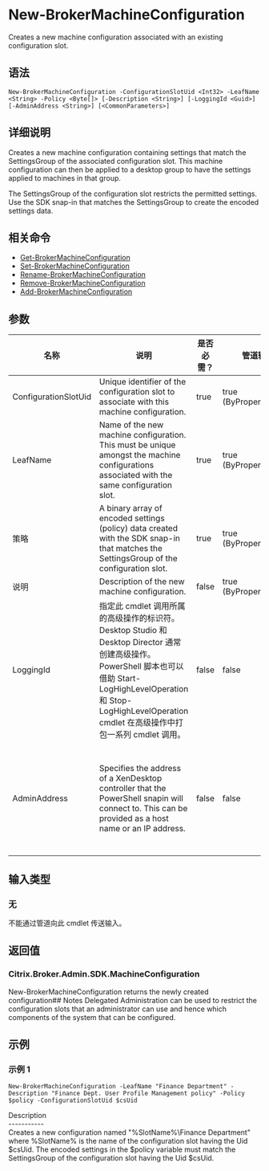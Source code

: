 # New-BrokerMachineConfiguration

Creates a new machine configuration associated with an existing configuration slot.

## 语法

    New-BrokerMachineConfiguration -ConfigurationSlotUid <Int32> -LeafName <String> -Policy <Byte[]> [-Description <String>] [-LoggingId <Guid>] [-AdminAddress <String>] [<CommonParameters>]
    

## 详细说明

Creates a new machine configuration containing settings that match the SettingsGroup of the associated configuration slot. This machine configuration can then be applied to a desktop group to have the settings applied to machines in that group.

The SettingsGroup of the configuration slot restricts the permitted settings. Use the SDK snap-in that matches the SettingsGroup to create the encoded settings data.

## 相关命令

- [Get-BrokerMachineConfiguration](Get-BrokerMachineConfiguration.html)
- [Set-BrokerMachineConfiguration](Set-BrokerMachineConfiguration.html)
- [Rename-BrokerMachineConfiguration](Rename-BrokerMachineConfiguration.html)
- [Remove-BrokerMachineConfiguration](Remove-BrokerMachineConfiguration.html)
- [Add-BrokerMachineConfiguration](Add-BrokerMachineConfiguration.html)

## 参数

| 名称                   | 说明                                                                                                                                                                              | 是否必需？ | 管道输入                  | 默认值                                                                                    |
| -------------------- | ------------------------------------------------------------------------------------------------------------------------------------------------------------------------------- | ----- | --------------------- | -------------------------------------------------------------------------------------- |
| ConfigurationSlotUid | Unique identifier of the configuration slot to associate with this machine configuration.                                                                                       | true  | true (ByPropertyName) | 无                                                                                      |
| LeafName             | Name of the new machine configuration. This must be unique amongst the machine configurations associated with the same configuration slot.                                      | true  | true (ByPropertyName) | 无                                                                                      |
| 策略                   | A binary array of encoded settings (policy) data created with the SDK snap-in that matches the SettingsGroup of the configuration slot.                                         | true  | true (ByPropertyName) | 无                                                                                      |
| 说明                   | Description of the new machine configuration.                                                                                                                                   | false | true (ByPropertyName) |                                                                                        |
| LoggingId            | 指定此 cmdlet 调用所属的高级操作的标识符。 Desktop Studio 和 Desktop Director 通常创建高级操作。 PowerShell 脚本也可以借助 Start-LogHighLevelOperation 和 Stop-LogHighLevelOperation cmdlet 在高级操作中打包一系列 cmdlet 调用。 | false | false                 |                                                                                        |
| AdminAddress         | Specifies the address of a XenDesktop controller that the PowerShell snapin will connect to. This can be provided as a host name or an IP address.                              | false | false                 | Localhost. Once a value is provided by any cmdlet, this value will become the default. |

## 输入类型

### 无

不能通过管道向此 cmdlet 传送输入。

## 返回值

### Citrix.Broker.Admin.SDK.MachineConfiguration

New-BrokerMachineConfiguration returns the newly created configuration## Notes Delegated Administration can be used to restrict the configuration slots that an administrator can use and hence which components of the system that can be configured.

## 示例

### 示例 1

    New-BrokerMachineConfiguration -LeafName "Finance Department" -Description "Finance Dept. User Profile Management policy" -Policy $policy -ConfigurationSlotUid $csUid
    

Description  
\---\---\-----  
Creates a new configuration named "%SlotName%\Finance Department" where %SlotName% is the name of the configuration slot having the Uid $csUid. The encoded settings in the $policy variable must match the SettingsGroup of the configuration slot having the Uid $csUid.
